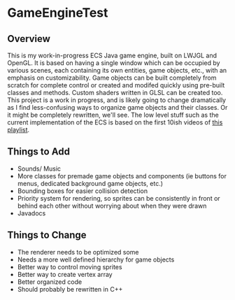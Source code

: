 # GameEngineTest
## Overview
This is my work-in-progress ECS Java game engine, built on LWJGL and OpenGL. It is based on having a single window which can be occupied by various scenes, each containing its own entities, game objects, etc., with an emphasis on customizability. Game objects can be built completely from scratch for complete control or created and modifed quickly using pre-built classes and methods. Custom shaders written in GLSL can be created too. This project is a work in progress, and is likely going to change dramatically as I find less-confusing ways to organize game objects and their classes. Or it might be completely rewritten, we'll see. The low level stuff such as the current implementation of the ECS is based on the first 10ish videos of [this playlist](https://www.youtube.com/watch?v=VyKE7vz65rY&list=PLtrSb4XxIVbp8AKuEAlwNXDxr99e3woGE&ab_channel=GamesWithGabe).
## Things to Add
- Sounds/ Music
- More classes for premade game objects and components (ie buttons for menus, dedicated background game objects, etc.)
- Bounding boxes for easier collision detection
- Priority system for rendering, so sprites can be consistently in front or behind each other without worrying about when they were drawn
- Javadocs
## Things to Change
- The renderer needs to be optimized some
- Needs a more well defined hierarchy for game objects
- Better way to control moving sprites
- Better way to create vertex array
- Better organized code
- Should probably be rewritten in C++
